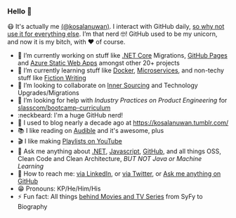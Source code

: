 ### Hello :vulcan_salute:

:mask: It's actually me [(@kosalanuwan)](https://twitter.com/kosalanuwan/). I interact with GitHub daily, [so why not use it for everything else](https://kosalanuwan.github.io/bliki/etc/personal-productivity/). I’m that nerd :nerd_face:! GitHub used to be my unicorn, and now it is my bitch, with :heart: of course.

- :telescope: I’m currently working on stuff like [.NET Core]() Migrations, [GitHub Pages](https://kosalanuwan.github.io/bookworm/) and [Azure Static Web Apps]() amongst other 20+ projects
- :seedling: I’m currently learning stuff like [Docker](https://alertbox.github.io/docsify-served/), [Microservices](), and non-techy stuff like [Fiction Writing]()
- :beers: I’m looking to collaborate on [Inner Sourcing]() and Technology Upgrades/Migrations
- :thinking: I’m looking for help with _Industry Practices on Product Engineering_ for [slasscom/bootcamp-curriculum](https://github.com/SLASSCOM/slasscom-bootcamp-curriculum)
- :neckbeard: I'm a huge GitHub nerd!
- :green_book: I used to blog nearly a decade ago at <https://kosalanuwan.tumblr.com/>
- :books: I like reading on [Audible]() and it's awesome, plus
- :clapper: I like making [Playlists on YouTube]()
- :speech_balloon: Ask me anything about [.NET](), [Javascript](), [GitHub](), and all things OSS, Clean Code and Clean Architecture, _BUT NOT Java or Machine Learning_
- :call_me_hand: How to reach me: [via LinkedIn](https://www.linkedin.com/in/kosalanuwan/), or [via Twitter](https://twitter.com/kosalanuwan), or [Ask me anything on GitHub](https://github.com/kosalanuwan/ama/)
- :grin: Pronouns: KP/He/Him/His
- :zap: Fun fact: All things [behind Movies and TV Series]() from SyFy to Biography
